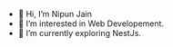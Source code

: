 - 👋 Hi, I’m Nipun Jain
- 👀 I’m interested in Web Developement.
- 🌱 I’m currently exploring NestJs.


